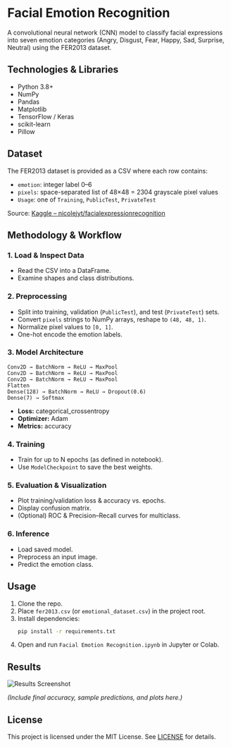 # Facial Emotion Recognition

A convolutional neural network (CNN) model to classify facial expressions into seven emotion categories (Angry, Disgust, Fear, Happy, Sad, Surprise, Neutral) using the FER2013 dataset.

## Technologies & Libraries

- Python 3.8+
- NumPy
- Pandas
- Matplotlib
- TensorFlow / Keras
- scikit-learn
- Pillow

## Dataset

The FER2013 dataset is provided as a CSV where each row contains:

- `emotion`: integer label 0–6  
- `pixels`: space-separated list of 48×48 = 2304 grayscale pixel values  
- `Usage`: one of `Training`, `PublicTest`, `PrivateTest`

Source: [Kaggle – nicolejyt/facialexpressionrecognition](https://www.kaggle.com/datasets/nicolejyt/facialexpressionrecognition/data)

## Methodology & Workflow

### 1. Load & Inspect Data
- Read the CSV into a DataFrame.  
- Examine shapes and class distributions.

### 2. Preprocessing
- Split into training, validation (`PublicTest`), and test (`PrivateTest`) sets.  
- Convert `pixels` strings to NumPy arrays, reshape to `(48, 48, 1)`.  
- Normalize pixel values to `[0, 1]`.  
- One-hot encode the emotion labels.

### 3. Model Architecture
```plaintext
Conv2D → BatchNorm → ReLU → MaxPool
Conv2D → BatchNorm → ReLU → MaxPool
Conv2D → BatchNorm → ReLU → MaxPool
Flatten
Dense(128) → BatchNorm → ReLU → Dropout(0.6)
Dense(7) → Softmax
```
- **Loss:** categorical_crossentropy  
- **Optimizer:** Adam  
- **Metrics:** accuracy

### 4. Training
- Train for up to N epochs (as defined in notebook).  
- Use `ModelCheckpoint` to save the best weights.

### 5. Evaluation & Visualization
- Plot training/validation loss & accuracy vs. epochs.  
- Display confusion matrix.  
- (Optional) ROC & Precision–Recall curves for multiclass.

### 6. Inference
- Load saved model.  
- Preprocess an input image.  
- Predict the emotion class.

## Usage
1. Clone the repo.  
2. Place `fer2013.csv` (or `emotional_dataset.csv`) in the project root.  
3. Install dependencies:
   ```bash
   pip install -r requirements.txt
   ```
4. Open and run `Facial Emotion Recognition.ipynb` in Jupyter or Colab.

## Results

![Results Screenshot](https://i.ibb.co/ghN34dC/image.png)

*(Include final accuracy, sample predictions, and plots here.)*

## License
This project is licensed under the MIT License. See [LICENSE](./LICENSE) for details.
